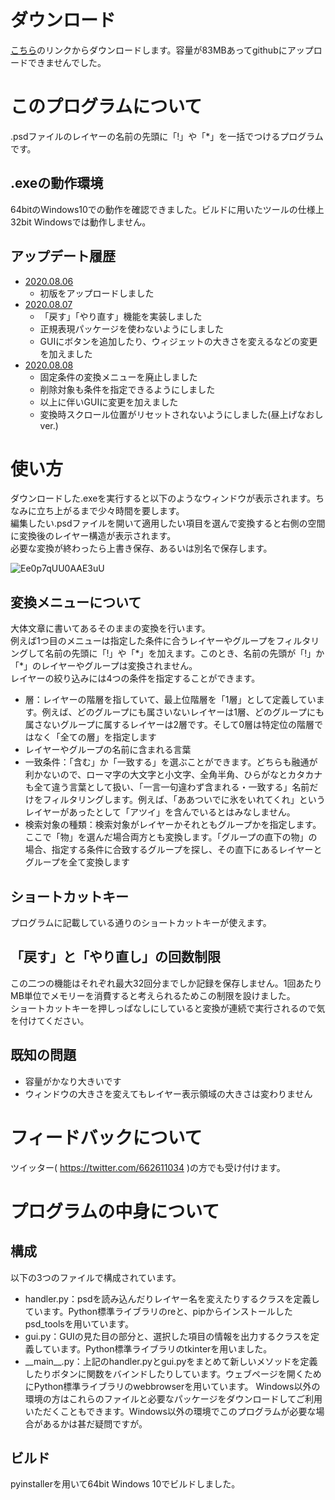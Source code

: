 # ダウンロード
[こちら](https://drive.google.com/file/d/1o9iAOm7YzKWD_353Jui339XMydosRV6g/view?usp=sharing)のリンクからダウンロードします。容量が83MBあってgithubにアップロードできませんでした。

# このプログラムについて
.psdファイルのレイヤーの名前の先頭に「!」や「\*」を一括でつけるプログラムです。

## .exeの動作環境
64bitのWindows10での動作を確認できました。ビルドに用いたツールの仕様上32bit Windowsでは動作しません。   

## アップデート履歴
- [2020.08.06](https://drive.google.com/file/d/1jxZIbeXXMJca6zSsArGFlmtMsuSjPM71/view?usp=sharing)
  - 初版をアップロードしました
- [2020.08.07](https://drive.google.com/file/d/1TT511MpYgO7yTWXClm4BHvN2bvpA3hUr/view?usp=sharing)
  - 「戻す」「やり直す」機能を実装しました
  - 正規表現パッケージを使わないようにしました
  - GUIにボタンを追加したり、ウィジェットの大きさを変えるなどの変更を加えました
- [2020.08.08](https://drive.google.com/file/d/1QOtrYraZOFFy9SuCn0YoWNfRjK2iNef1/view?usp=sharing)
  - 固定条件の変換メニューを廃止しました
  - 削除対象も条件を指定できるようにしました
  - 以上に伴いGUIに変更を加えました
  - 変換時スクロール位置がリセットされないようにしました(昼上げなおしver.)
  
# 使い方
ダウンロードした.exeを実行すると以下のようなウィンドウが表示されます。ちなみに立ち上がるまで少々時間を要します。   
編集したい.psdファイルを開いて適用したい項目を選んで変換すると右側の空間に変換後のレイヤー構造が表示されます。   
必要な変換が終わったら上書き保存、あるいは別名で保存します。   

![Ee0p7qUU0AAE3uU](https://user-images.githubusercontent.com/48207892/89659491-f023cd80-d90a-11ea-82ce-8059d65f4f5c.png)

## 変換メニューについて
大体文章に書いてあるそのままの変換を行います。   
例えば1つ目のメニューは指定した条件に合うレイヤーやグループをフィルタリングして名前の先頭に「!」や「\*」を加えます。このとき、名前の先頭が「!」か「\*」のレイヤーやグループは変換されません。   
レイヤーの絞り込みには4つの条件を指定することができます。
- 層：レイヤーの階層を指していて、最上位階層を「1層」として定義しています。例えば、どのグループにも属さいないレイヤーは1層、どのグループにも属さないグループに属するレイヤーは2層です。そして0層は特定位の階層ではなく「全ての層」を指定します
- レイヤーやグループの名前に含まれる言葉
- 一致条件：「含む」か「一致する」を選ぶことができます。どちらも融通が利かないので、ローマ字の大文字と小文字、全角半角、ひらがなとカタカナも全て違う言葉として扱い、「一言一句違わず含まれる・一致する」名前だけをフィルタリングします。例えば、「ああついでに氷をいれてくれ」というレイヤーがあったとして「アツイ」を含んでいるとはみなしません。
- 検索対象の種類：検索対象がレイヤーかそれともグループかを指定します。ここで「物」を選んだ場合両方とも変換します。「グループの直下の物」の場合、指定する条件に合致するグループを探し、その直下にあるレイヤーとグループを全て変換します

## ショートカットキー
プログラムに記載している通りのショートカットキーが使えます。

## 「戻す」と「やり直し」の回数制限
この二つの機能はそれぞれ最大32回分までしか記録を保存しません。1回あたりMB単位でメモリーを消費すると考えられるためこの制限を設けました。   
ショートカットキーを押しっぱなしにしていると変換が連続で実行されるので気を付けてください。

## 既知の問題
- 容量がかなり大きいです
- ウィンドウの大きさを変えてもレイヤー表示領域の大きさは変わりません

# フィードバックについて
ツイッター( https://twitter.com/662611034 )の方でも受け付けます。

# プログラムの中身について

## 構成
以下の3つのファイルで構成されています。
- handler.py：psdを読み込んだりレイヤー名を変えたりするクラスを定義しています。Python標準ライブラリのreと、pipからインストールしたpsd_toolsを用いています。
- gui.py：GUIの見た目の部分と、選択した項目の情報を出力するクラスを定義しています。Python標準ライブラリのtkinterを用いました。
- \_\_main\_\_.py：上記のhandler.pyとgui.pyをまとめて新しいメソッドを定義したりボタンに関数をバインドしたりしています。ウェブページを開くためにPython標準ライブラリのwebbrowserを用いています。
Windows以外の環境の方はこれらのファイルと必要なパッケージをダウンロードしてご利用いただくこともできます。Windows以外の環境でこのプログラムが必要な場合があるかは甚だ疑問ですが。

## ビルド
pyinstallerを用いて64bit Windows 10でビルドしました。
